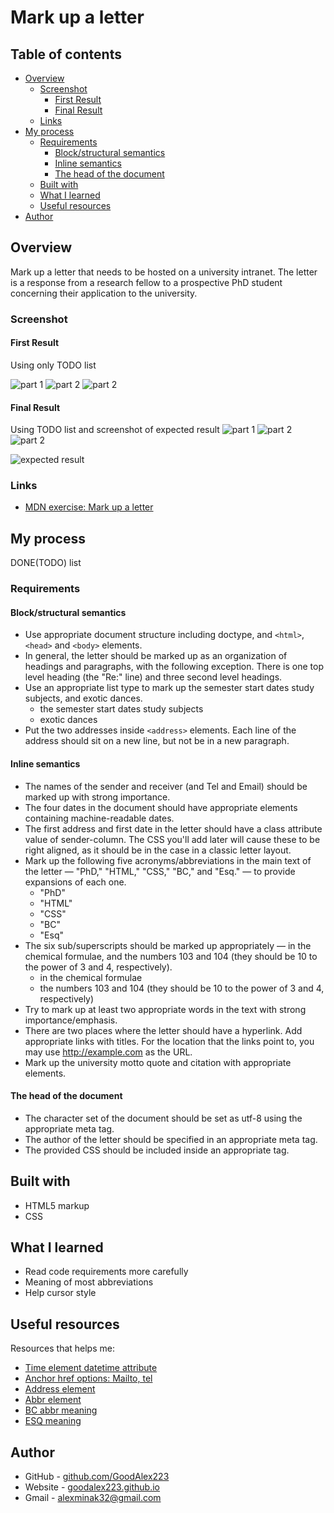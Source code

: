 # Mark up a letter

## Table of contents

- [Overview](#overview)
  - [Screenshot](#screenshot)
    - [First Result](#first-result)
    - [Final Result](#final-result)
  - [Links](#links)
- [My process](#my-process)
  - [Requirements](#requirements)
    - [Block/structural semantics](#blockstructural-semantics)
    - [Inline semantics](#inline-semantics)
    - [The head of the document](#the-head-of-the-document)
  - [Built with](#built-with)
  - [What I learned](#what-i-learned)
  - [Useful resources](#useful-resources)
- [Author](#author)

## Overview

Mark up a letter that needs to be hosted on a university intranet. The letter is a response from a research fellow to a prospective PhD student concerning their application to the university.

### Screenshot

#### First Result

Using only TODO list

![part 1](result/result_screenshot1.png)
![part 2](result/result_screenshot2.png)
![part 2](result/result_screenshot3.png)

#### Final Result

Using TODO list and screenshot of expected result
![part 1](result/final_result1.png)
![part 2](result/final_result2.png)
![part 2](result/final_result3.png)

![expected result](result/expected_screenshot.bmp)

### Links

- [MDN exercise: Mark up a letter](https://developer.mozilla.org/en-US/docs/Learn/HTML/Introduction_to_HTML/Marking_up_a_letter)

## My process

DONE(TODO) list

### Requirements

#### Block/structural semantics

- Use appropriate document structure including doctype, and `<html>`, `<head>` and `<body>` elements.
- In general, the letter should be marked up as an organization of headings and paragraphs, with the following exception. There is one top level heading (the "Re:" line) and three second level headings.
- Use an appropriate list type to mark up the semester start dates study subjects, and exotic dances.
  - the semester start dates study subjects
  - exotic dances
- Put the two addresses inside `<address>` elements. Each line of the address should sit on a new line, but not be in a new paragraph.

#### Inline semantics

- The names of the sender and receiver (and Tel and Email) should be marked up with strong importance.
- The four dates in the document should have appropriate elements containing machine-readable dates.
- The first address and first date in the letter should have a class attribute value of sender-column. The CSS you'll add later will cause these to be right aligned, as it should be in the case in a classic letter layout.
- Mark up the following five acronyms/abbreviations in the main text of the letter — "PhD," "HTML," "CSS," "BC," and "Esq." — to provide expansions of each one.
  - "PhD"
  - "HTML"
  - "CSS"
  - "BC"
  - "Esq"
- The six sub/superscripts should be marked up appropriately — in the chemical formulae, and the numbers 103 and 104 (they should be 10 to the power of 3 and 4, respectively).
  - in the chemical formulae
  - the numbers 103 and 104 (they should be 10 to the power of 3 and 4, respectively)
- Try to mark up at least two appropriate words in the text with strong importance/emphasis.
- There are two places where the letter should have a hyperlink. Add appropriate links with titles. For the location that the links point to, you may use http://example.com as the URL.
- Mark up the university motto quote and citation with appropriate elements.

#### The head of the document

- The character set of the document should be set as utf-8 using the appropriate meta tag.
- The author of the letter should be specified in an appropriate meta tag.
- The provided CSS should be included inside an appropriate tag.

## Built with

- HTML5 markup
- CSS

## What I learned

- Read code requirements more carefully
- Meaning of most abbreviations
- Help cursor style

## Useful resources

Resources that helps me:

- [Time element datetime attribute](https://developer.mozilla.org/en-US/docs/Web/HTML/Element/time)
- [Anchor href options: Mailto, tel](https://developer.mozilla.org/en-US/docs/Web/HTML/Element/a)
- [Address element](https://developer.mozilla.org/en-US/docs/Web/HTML/Element/address)
- [Abbr element](https://developer.mozilla.org/en-US/docs/Web/HTML/Element/abbr)
- [BC abbr meaning](https://translate.academic.ru/%D0%B4%D0%BE%20%D0%BD%D0%B0%D1%88%D0%B5%D0%B9%20%D1%8D%D1%80%D1%8B/ru/en/)
- [ESQ meaning](https://www.abbreviations.com/ESQ)

## Author

- GitHub - [github.com/GoodAlex223](https://github.com/GoodAlex223)
- Website - [goodalex223.github.io](https://goodalex223.github.io/)
- Gmail - [alexminak32@gmail.com](mailto:alexminak32@gmail.com)
